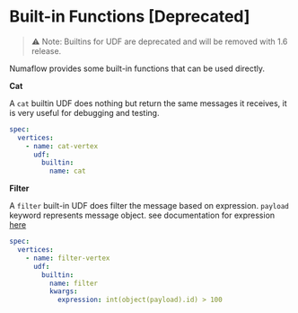 # Built-in Functions [Deprecated]

 > ⚠️ Note: Builtins for UDF are deprecated and will be removed with 1.6 release.

Numaflow provides some built-in functions that can be used directly.

**Cat**

A `cat` builtin UDF does nothing but return the same messages it receives, it is very useful for debugging and testing.

```yaml
spec:
  vertices:
    - name: cat-vertex
      udf:
        builtin:
          name: cat
```

**Filter**

A `filter` built-in UDF does filter the message based on expression. `payload` keyword represents message object.
see documentation for expression [here](filter.md#expression)

```yaml
spec:
  vertices:
    - name: filter-vertex
      udf:
        builtin:
          name: filter
          kwargs:
            expression: int(object(payload).id) > 100
```
